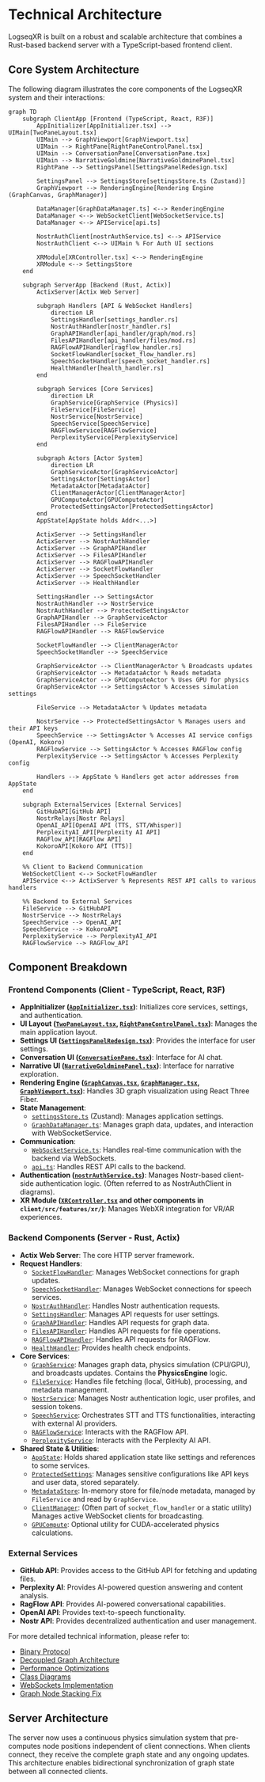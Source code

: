 # Technical Architecture

LogseqXR is built on a robust and scalable architecture that combines a Rust-based backend server with a TypeScript-based frontend client.

## Core System Architecture

The following diagram illustrates the core components of the LogseqXR system and their interactions:

```mermaid
graph TD
    subgraph ClientApp [Frontend (TypeScript, React, R3F)]
        AppInitializer[AppInitializer.tsx] --> UIMain[TwoPaneLayout.tsx]
        UIMain --> GraphViewport[GraphViewport.tsx]
        UIMain --> RightPane[RightPaneControlPanel.tsx]
        UIMain --> ConversationPane[ConversationPane.tsx]
        UIMain --> NarrativeGoldmine[NarrativeGoldminePanel.tsx]
        RightPane --> SettingsPanel[SettingsPanelRedesign.tsx]

        SettingsPanel --> SettingsStore[settingsStore.ts (Zustand)]
        GraphViewport --> RenderingEngine[Rendering Engine (GraphCanvas, GraphManager)]

        DataManager[GraphDataManager.ts] <--> RenderingEngine
        DataManager <--> WebSocketClient[WebSocketService.ts]
        DataManager <--> APIService[api.ts]

        NostrAuthClient[nostrAuthService.ts] <--> APIService
        NostrAuthClient <--> UIMain % For Auth UI sections

        XRModule[XRController.tsx] <--> RenderingEngine
        XRModule <--> SettingsStore
    end

    subgraph ServerApp [Backend (Rust, Actix)]
        ActixServer[Actix Web Server]

        subgraph Handlers [API & WebSocket Handlers]
            direction LR
            SettingsHandler[settings_handler.rs]
            NostrAuthHandler[nostr_handler.rs]
            GraphAPIHandler[api_handler/graph/mod.rs]
            FilesAPIHandler[api_handler/files/mod.rs]
            RAGFlowAPIHandler[ragflow_handler.rs]
            SocketFlowHandler[socket_flow_handler.rs]
            SpeechSocketHandler[speech_socket_handler.rs]
            HealthHandler[health_handler.rs]
        end

        subgraph Services [Core Services]
            direction LR
            GraphService[GraphService (Physics)]
            FileService[FileService]
            NostrService[NostrService]
            SpeechService[SpeechService]
            RAGFlowService[RAGFlowService]
            PerplexityService[PerplexityService]
        end

        subgraph Actors [Actor System]
            direction LR
            GraphServiceActor[GraphServiceActor]
            SettingsActor[SettingsActor]
            MetadataActor[MetadataActor]
            ClientManagerActor[ClientManagerActor]
            GPUComputeActor[GPUComputeActor]
            ProtectedSettingsActor[ProtectedSettingsActor]
        end
        AppState[AppState holds Addr<...>]

        ActixServer --> SettingsHandler
        ActixServer --> NostrAuthHandler
        ActixServer --> GraphAPIHandler
        ActixServer --> FilesAPIHandler
        ActixServer --> RAGFlowAPIHandler
        ActixServer --> SocketFlowHandler
        ActixServer --> SpeechSocketHandler
        ActixServer --> HealthHandler

        SettingsHandler --> SettingsActor
        NostrAuthHandler --> NostrService
        NostrAuthHandler --> ProtectedSettingsActor
        GraphAPIHandler --> GraphServiceActor
        FilesAPIHandler --> FileService
        RAGFlowAPIHandler --> RAGFlowService

        SocketFlowHandler --> ClientManagerActor
        SpeechSocketHandler --> SpeechService

        GraphServiceActor --> ClientManagerActor % Broadcasts updates
        GraphServiceActor --> MetadataActor % Reads metadata
        GraphServiceActor --> GPUComputeActor % Uses GPU for physics
        GraphServiceActor --> SettingsActor % Accesses simulation settings

        FileService --> MetadataActor % Updates metadata

        NostrService --> ProtectedSettingsActor % Manages users and their API keys
        SpeechService --> SettingsActor % Accesses AI service configs (OpenAI, Kokoro)
        RAGFlowService --> SettingsActor % Accesses RAGFlow config
        PerplexityService --> SettingsActor % Accesses Perplexity config

        Handlers --> AppState % Handlers get actor addresses from AppState
    end

    subgraph ExternalServices [External Services]
        GitHubAPI[GitHub API]
        NostrRelays[Nostr Relays]
        OpenAI_API[OpenAI API (TTS, STT/Whisper)]
        PerplexityAI_API[Perplexity AI API]
        RAGFlow_API[RAGFlow API]
        KokoroAPI[Kokoro API (TTS)]
    end

    %% Client to Backend Communication
    WebSocketClient <--> SocketFlowHandler
    APIService <--> ActixServer % Represents REST API calls to various handlers

    %% Backend to External Services
    FileService --> GitHubAPI
    NostrService --> NostrRelays
    SpeechService --> OpenAI_API
    SpeechService --> KokoroAPI
    PerplexityService --> PerplexityAI_API
    RAGFlowService --> RAGFlow_API
```

## Component Breakdown

### Frontend Components (Client - TypeScript, React, R3F)

-   **AppInitializer ([`AppInitializer.tsx`](../../client/src/app/AppInitializer.tsx))**: Initializes core services, settings, and authentication.
-   **UI Layout ([`TwoPaneLayout.tsx`](../../client/src/app/TwoPaneLayout.tsx), [`RightPaneControlPanel.tsx`](../../client/src/app/components/RightPaneControlPanel.tsx))**: Manages the main application layout.
-   **Settings UI ([`SettingsPanelRedesign.tsx`](../../client/src/features/settings/components/panels/SettingsPanelRedesign.tsx))**: Provides the interface for user settings.
-   **Conversation UI ([`ConversationPane.tsx`](../../client/src/app/components/ConversationPane.tsx))**: Interface for AI chat.
-   **Narrative UI ([`NarrativeGoldminePanel.tsx`](../../client/src/app/components/NarrativeGoldminePanel.tsx))**: Interface for narrative exploration.
-   **Rendering Engine ([`GraphCanvas.tsx`](../../client/src/features/graph/components/GraphCanvas.tsx), [`GraphManager.tsx`](../../client/src/features/graph/components/GraphManager.tsx), [`GraphViewport.tsx`](../../client/src/features/graph/components/GraphViewport.tsx))**: Handles 3D graph visualization using React Three Fiber.
-   **State Management**:
    -   [`settingsStore.ts`](../../client/src/store/settingsStore.ts) (Zustand): Manages application settings.
    -   [`GraphDataManager.ts`](../../client/src/features/graph/managers/graphDataManager.ts): Manages graph data, updates, and interaction with WebSocketService.
-   **Communication**:
    -   [`WebSocketService.ts`](../../client/src/services/WebSocketService.ts): Handles real-time communication with the backend via WebSockets.
    -   [`api.ts`](../../client/src/services/api.ts): Handles REST API calls to the backend.
-   **Authentication ([`nostrAuthService.ts`](../../client/src/services/nostrAuthService.ts))**: Manages Nostr-based client-side authentication logic. (Often referred to as NostrAuthClient in diagrams).
-   **XR Module ([`XRController.tsx`](../../client/src/features/xr/components/XRController.tsx) and other components in `client/src/features/xr/`)**: Manages WebXR integration for VR/AR experiences.

### Backend Components (Server - Rust, Actix)

-   **Actix Web Server**: The core HTTP server framework.
-   **Request Handlers**:
    -   [`SocketFlowHandler`](../../src/handlers/socket_flow_handler.rs): Manages WebSocket connections for graph updates.
    -   [`SpeechSocketHandler`](../../src/handlers/speech_socket_handler.rs): Manages WebSocket connections for speech services.
    -   [`NostrAuthHandler`](../../src/handlers/nostr_handler.rs): Handles Nostr authentication requests.
    -   [`SettingsHandler`](../../src/handlers/settings_handler.rs): Manages API requests for user settings.
    -   [`GraphAPIHandler`](../../src/handlers/api_handler/graph/mod.rs): Handles API requests for graph data.
    -   [`FilesAPIHandler`](../../src/handlers/api_handler/files/mod.rs): Handles API requests for file operations.
    -   [`RAGFlowAPIHandler`](../../src/handlers/ragflow_handler.rs): Handles API requests for RAGFlow.
    -   [`HealthHandler`](../../src/handlers/health_handler.rs): Provides health check endpoints.
-   **Core Services**:
    -   [`GraphService`](../../src/services/graph_service.rs): Manages graph data, physics simulation (CPU/GPU), and broadcasts updates. Contains the **PhysicsEngine** logic.
    -   [`FileService`](../../src/services/file_service.rs): Handles file fetching (local, GitHub), processing, and metadata management.
    -   [`NostrService`](../../src/services/nostr_service.rs): Manages Nostr authentication logic, user profiles, and session tokens.
    -   [`SpeechService`](../../src/services/speech_service.rs): Orchestrates STT and TTS functionalities, interacting with external AI providers.
    -   [`RAGFlowService`](../../src/services/ragflow_service.rs): Interacts with the RAGFlow API.
    -   [`PerplexityService`](../../src/services/perplexity_service.rs): Interacts with the Perplexity AI API.
-   **Shared State & Utilities**:
    -   [`AppState`](../../src/app_state.rs): Holds shared application state like settings and references to some services.
    -   [`ProtectedSettings`](../../src/models/protected_settings.rs): Manages sensitive configurations like API keys and user data, stored separately.
    -   [`MetadataStore`](../../src/models/metadata.rs): In-memory store for file/node metadata, managed by `FileService` and read by `GraphService`.
    -   [`ClientManager`](../../src/handlers/socket_flow_handler.rs): (Often part of `socket_flow_handler` or a static utility) Manages active WebSocket clients for broadcasting.
    -   [`GPUCompute`](../../src/utils/gpu_compute.rs): Optional utility for CUDA-accelerated physics calculations.

### External Services

- **GitHub API**: Provides access to the GitHub API for fetching and updating files.
- **Perplexity AI**: Provides AI-powered question answering and content analysis.
- **RagFlow API**: Provides AI-powered conversational capabilities.
- **OpenAI API**: Provides text-to-speech functionality.
- **Nostr API**: Provides decentralized authentication and user management.

For more detailed technical information, please refer to:
- [Binary Protocol](../technical/binary-protocol.md)
- [Decoupled Graph Architecture](../technical/decoupled-graph-architecture.md)
- [Performance Optimizations](../technical/performance.md)
- [Class Diagrams](../technical/class-diagrams.md)
- [WebSockets Implementation](../api/websocket-updated.md)
- [Graph Node Stacking Fix](../technical/graph-node-stacking-fix.md)

## Server Architecture

The server now uses a continuous physics simulation system that pre-computes node positions independent of client connections. When clients connect, they receive the complete graph state and any ongoing updates. This architecture enables bidirectional synchronization of graph state between all connected clients.